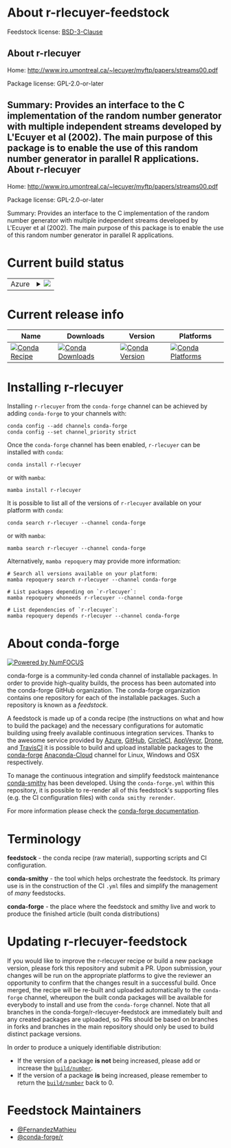 About r-rlecuyer-feedstock
==========================

Feedstock license: [BSD-3-Clause](https://github.com/conda-forge/r-rlecuyer-feedstock/blob/main/LICENSE.txt)

About r-rlecuyer
----------------

Home: http://www.iro.umontreal.ca/~lecuyer/myftp/papers/streams00.pdf

Package license: GPL-2.0-or-later

Summary: Provides an interface to the C implementation of the random number generator with multiple independent streams developed by L'Ecuyer et al (2002). The main purpose of this package is to enable the use of this random number generator in parallel R applications.
About r-rlecuyer
----------------

Home: http://www.iro.umontreal.ca/~lecuyer/myftp/papers/streams00.pdf

Package license: GPL-2.0-or-later

Summary: Provides an interface to the C implementation of the random number generator with multiple independent streams developed by L'Ecuyer et al (2002). The main purpose of this package is to enable the use of this random number generator in parallel R applications.

Current build status
====================


<table>
    
  <tr>
    <td>Azure</td>
    <td>
      <details>
        <summary>
          <a href="https://dev.azure.com/conda-forge/feedstock-builds/_build/latest?definitionId=11444&branchName=main">
            <img src="https://dev.azure.com/conda-forge/feedstock-builds/_apis/build/status/r-rlecuyer-feedstock?branchName=main">
          </a>
        </summary>
        <table>
          <thead><tr><th>Variant</th><th>Status</th></tr></thead>
          <tbody><tr>
              <td>linux_64_r_base4.1</td>
              <td>
                <a href="https://dev.azure.com/conda-forge/feedstock-builds/_build/latest?definitionId=11444&branchName=main">
                  <img src="https://dev.azure.com/conda-forge/feedstock-builds/_apis/build/status/r-rlecuyer-feedstock?branchName=main&jobName=linux&configuration=linux%20linux_64_r_base4.1" alt="variant">
                </a>
              </td>
            </tr><tr>
              <td>linux_64_r_base4.2</td>
              <td>
                <a href="https://dev.azure.com/conda-forge/feedstock-builds/_build/latest?definitionId=11444&branchName=main">
                  <img src="https://dev.azure.com/conda-forge/feedstock-builds/_apis/build/status/r-rlecuyer-feedstock?branchName=main&jobName=linux&configuration=linux%20linux_64_r_base4.2" alt="variant">
                </a>
              </td>
            </tr><tr>
              <td>osx_64_r_base4.1</td>
              <td>
                <a href="https://dev.azure.com/conda-forge/feedstock-builds/_build/latest?definitionId=11444&branchName=main">
                  <img src="https://dev.azure.com/conda-forge/feedstock-builds/_apis/build/status/r-rlecuyer-feedstock?branchName=main&jobName=osx&configuration=osx%20osx_64_r_base4.1" alt="variant">
                </a>
              </td>
            </tr><tr>
              <td>osx_64_r_base4.2</td>
              <td>
                <a href="https://dev.azure.com/conda-forge/feedstock-builds/_build/latest?definitionId=11444&branchName=main">
                  <img src="https://dev.azure.com/conda-forge/feedstock-builds/_apis/build/status/r-rlecuyer-feedstock?branchName=main&jobName=osx&configuration=osx%20osx_64_r_base4.2" alt="variant">
                </a>
              </td>
            </tr><tr>
              <td>win_64</td>
              <td>
                <a href="https://dev.azure.com/conda-forge/feedstock-builds/_build/latest?definitionId=11444&branchName=main">
                  <img src="https://dev.azure.com/conda-forge/feedstock-builds/_apis/build/status/r-rlecuyer-feedstock?branchName=main&jobName=win&configuration=win%20win_64_" alt="variant">
                </a>
              </td>
            </tr>
          </tbody>
        </table>
      </details>
    </td>
  </tr>
</table>

Current release info
====================

| Name | Downloads | Version | Platforms |
| --- | --- | --- | --- |
| [![Conda Recipe](https://img.shields.io/badge/recipe-r--rlecuyer-green.svg)](https://anaconda.org/conda-forge/r-rlecuyer) | [![Conda Downloads](https://img.shields.io/conda/dn/conda-forge/r-rlecuyer.svg)](https://anaconda.org/conda-forge/r-rlecuyer) | [![Conda Version](https://img.shields.io/conda/vn/conda-forge/r-rlecuyer.svg)](https://anaconda.org/conda-forge/r-rlecuyer) | [![Conda Platforms](https://img.shields.io/conda/pn/conda-forge/r-rlecuyer.svg)](https://anaconda.org/conda-forge/r-rlecuyer) |

Installing r-rlecuyer
=====================

Installing `r-rlecuyer` from the `conda-forge` channel can be achieved by adding `conda-forge` to your channels with:

```
conda config --add channels conda-forge
conda config --set channel_priority strict
```

Once the `conda-forge` channel has been enabled, `r-rlecuyer` can be installed with `conda`:

```
conda install r-rlecuyer
```

or with `mamba`:

```
mamba install r-rlecuyer
```

It is possible to list all of the versions of `r-rlecuyer` available on your platform with `conda`:

```
conda search r-rlecuyer --channel conda-forge
```

or with `mamba`:

```
mamba search r-rlecuyer --channel conda-forge
```

Alternatively, `mamba repoquery` may provide more information:

```
# Search all versions available on your platform:
mamba repoquery search r-rlecuyer --channel conda-forge

# List packages depending on `r-rlecuyer`:
mamba repoquery whoneeds r-rlecuyer --channel conda-forge

# List dependencies of `r-rlecuyer`:
mamba repoquery depends r-rlecuyer --channel conda-forge
```


About conda-forge
=================

[![Powered by
NumFOCUS](https://img.shields.io/badge/powered%20by-NumFOCUS-orange.svg?style=flat&colorA=E1523D&colorB=007D8A)](https://numfocus.org)

conda-forge is a community-led conda channel of installable packages.
In order to provide high-quality builds, the process has been automated into the
conda-forge GitHub organization. The conda-forge organization contains one repository
for each of the installable packages. Such a repository is known as a *feedstock*.

A feedstock is made up of a conda recipe (the instructions on what and how to build
the package) and the necessary configurations for automatic building using freely
available continuous integration services. Thanks to the awesome service provided by
[Azure](https://azure.microsoft.com/en-us/services/devops/), [GitHub](https://github.com/),
[CircleCI](https://circleci.com/), [AppVeyor](https://www.appveyor.com/),
[Drone](https://cloud.drone.io/welcome), and [TravisCI](https://travis-ci.com/)
it is possible to build and upload installable packages to the
[conda-forge](https://anaconda.org/conda-forge) [Anaconda-Cloud](https://anaconda.org/)
channel for Linux, Windows and OSX respectively.

To manage the continuous integration and simplify feedstock maintenance
[conda-smithy](https://github.com/conda-forge/conda-smithy) has been developed.
Using the ``conda-forge.yml`` within this repository, it is possible to re-render all of
this feedstock's supporting files (e.g. the CI configuration files) with ``conda smithy rerender``.

For more information please check the [conda-forge documentation](https://conda-forge.org/docs/).

Terminology
===========

**feedstock** - the conda recipe (raw material), supporting scripts and CI configuration.

**conda-smithy** - the tool which helps orchestrate the feedstock.
                   Its primary use is in the construction of the CI ``.yml`` files
                   and simplify the management of *many* feedstocks.

**conda-forge** - the place where the feedstock and smithy live and work to
                  produce the finished article (built conda distributions)


Updating r-rlecuyer-feedstock
=============================

If you would like to improve the r-rlecuyer recipe or build a new
package version, please fork this repository and submit a PR. Upon submission,
your changes will be run on the appropriate platforms to give the reviewer an
opportunity to confirm that the changes result in a successful build. Once
merged, the recipe will be re-built and uploaded automatically to the
`conda-forge` channel, whereupon the built conda packages will be available for
everybody to install and use from the `conda-forge` channel.
Note that all branches in the conda-forge/r-rlecuyer-feedstock are
immediately built and any created packages are uploaded, so PRs should be based
on branches in forks and branches in the main repository should only be used to
build distinct package versions.

In order to produce a uniquely identifiable distribution:
 * If the version of a package **is not** being increased, please add or increase
   the [``build/number``](https://docs.conda.io/projects/conda-build/en/latest/resources/define-metadata.html#build-number-and-string).
 * If the version of a package **is** being increased, please remember to return
   the [``build/number``](https://docs.conda.io/projects/conda-build/en/latest/resources/define-metadata.html#build-number-and-string)
   back to 0.

Feedstock Maintainers
=====================

* [@FernandezMathieu](https://github.com/FernandezMathieu/)
* [@conda-forge/r](https://github.com/conda-forge/r/)

